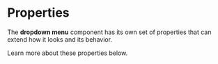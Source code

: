 # Properties

The **dropdown menu** component has its own set of properties that can extend how it looks and its behavior. 

Learn more about these properties below.
